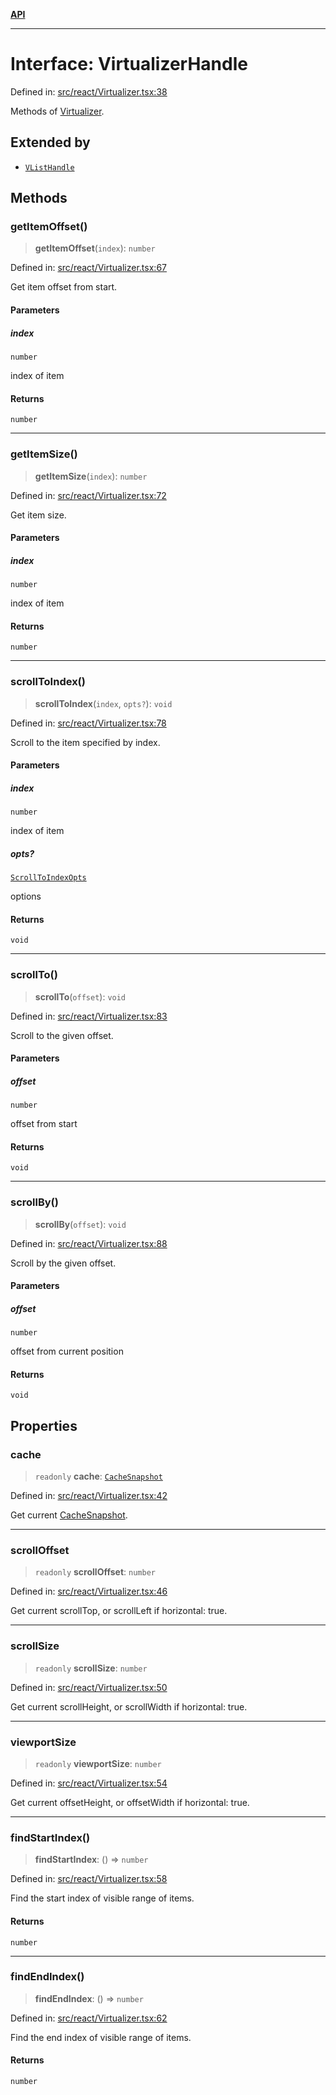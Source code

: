 [**API**](../../API.md)

***

# Interface: VirtualizerHandle

Defined in: [src/react/Virtualizer.tsx:38](https://github.com/inokawa/virtua/blob/3489326d86582a5e93a5773f522c17ad61899945/src/react/Virtualizer.tsx#L38)

Methods of [Virtualizer](../variables/Virtualizer.md).

## Extended by

- [`VListHandle`](VListHandle.md)

## Methods

### getItemOffset()

> **getItemOffset**(`index`): `number`

Defined in: [src/react/Virtualizer.tsx:67](https://github.com/inokawa/virtua/blob/3489326d86582a5e93a5773f522c17ad61899945/src/react/Virtualizer.tsx#L67)

Get item offset from start.

#### Parameters

##### index

`number`

index of item

#### Returns

`number`

***

### getItemSize()

> **getItemSize**(`index`): `number`

Defined in: [src/react/Virtualizer.tsx:72](https://github.com/inokawa/virtua/blob/3489326d86582a5e93a5773f522c17ad61899945/src/react/Virtualizer.tsx#L72)

Get item size.

#### Parameters

##### index

`number`

index of item

#### Returns

`number`

***

### scrollToIndex()

> **scrollToIndex**(`index`, `opts?`): `void`

Defined in: [src/react/Virtualizer.tsx:78](https://github.com/inokawa/virtua/blob/3489326d86582a5e93a5773f522c17ad61899945/src/react/Virtualizer.tsx#L78)

Scroll to the item specified by index.

#### Parameters

##### index

`number`

index of item

##### opts?

[`ScrollToIndexOpts`](ScrollToIndexOpts.md)

options

#### Returns

`void`

***

### scrollTo()

> **scrollTo**(`offset`): `void`

Defined in: [src/react/Virtualizer.tsx:83](https://github.com/inokawa/virtua/blob/3489326d86582a5e93a5773f522c17ad61899945/src/react/Virtualizer.tsx#L83)

Scroll to the given offset.

#### Parameters

##### offset

`number`

offset from start

#### Returns

`void`

***

### scrollBy()

> **scrollBy**(`offset`): `void`

Defined in: [src/react/Virtualizer.tsx:88](https://github.com/inokawa/virtua/blob/3489326d86582a5e93a5773f522c17ad61899945/src/react/Virtualizer.tsx#L88)

Scroll by the given offset.

#### Parameters

##### offset

`number`

offset from current position

#### Returns

`void`

## Properties

### cache

> `readonly` **cache**: [`CacheSnapshot`](CacheSnapshot.md)

Defined in: [src/react/Virtualizer.tsx:42](https://github.com/inokawa/virtua/blob/3489326d86582a5e93a5773f522c17ad61899945/src/react/Virtualizer.tsx#L42)

Get current [CacheSnapshot](CacheSnapshot.md).

***

### scrollOffset

> `readonly` **scrollOffset**: `number`

Defined in: [src/react/Virtualizer.tsx:46](https://github.com/inokawa/virtua/blob/3489326d86582a5e93a5773f522c17ad61899945/src/react/Virtualizer.tsx#L46)

Get current scrollTop, or scrollLeft if horizontal: true.

***

### scrollSize

> `readonly` **scrollSize**: `number`

Defined in: [src/react/Virtualizer.tsx:50](https://github.com/inokawa/virtua/blob/3489326d86582a5e93a5773f522c17ad61899945/src/react/Virtualizer.tsx#L50)

Get current scrollHeight, or scrollWidth if horizontal: true.

***

### viewportSize

> `readonly` **viewportSize**: `number`

Defined in: [src/react/Virtualizer.tsx:54](https://github.com/inokawa/virtua/blob/3489326d86582a5e93a5773f522c17ad61899945/src/react/Virtualizer.tsx#L54)

Get current offsetHeight, or offsetWidth if horizontal: true.

***

### findStartIndex()

> **findStartIndex**: () => `number`

Defined in: [src/react/Virtualizer.tsx:58](https://github.com/inokawa/virtua/blob/3489326d86582a5e93a5773f522c17ad61899945/src/react/Virtualizer.tsx#L58)

Find the start index of visible range of items.

#### Returns

`number`

***

### findEndIndex()

> **findEndIndex**: () => `number`

Defined in: [src/react/Virtualizer.tsx:62](https://github.com/inokawa/virtua/blob/3489326d86582a5e93a5773f522c17ad61899945/src/react/Virtualizer.tsx#L62)

Find the end index of visible range of items.

#### Returns

`number`
